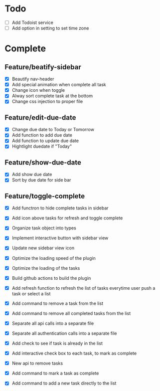 # Todo

- [ ] Add Todoist service
- [ ] Add option in setting to set time zone

# Complete

## Feature/beatify-sidebar

- [x] Beautify nav-header
- [x] Add special animation when complete all task
- [x] Change icon when toggle
- [x] Alway sort complete task at the bottom
- [x] Change css injection to proper file

## Feature/edit-due-date

- [x] Change due date to Today or Tomorrow
- [x] Add function to add due date
- [x] Add function to update due date
- [x] Hightlight duedate if "Today"

## Feature/show-due-date

- [x] Add show due date
- [x] Sort by due date for side bar

## Feature/toggle-complete

- [x] Add functron to hide complete tasks in sidebar
- [x] Add icon above tasks for refresh and toggle complete

- [x] Organize task object into types
- [x] Implement interactive button with sidebar view
- [x] Update new sidebar view icon
- [x] Optimize the loading speed of the plugin
- [x] Optimize the loading of the tasks
- [x] Build github actions to build the plugin
- [x] Add refresh function to refresh the list of tasks everytime user push a task or select a list
- [x] Add command to remove a task from the list
- [x] Add command to remove all completed tasks from the list
- [x] Separate all api calls into a separate file
- [x] Separate all authentication calls into a separate file
- [x] Add check to see if task is already in the list
- [x] Add interactive check box to each task, to mark as complete
- [x] New api to remove tasks
- [x] Add command to mark a task as complete
- [x] Add command to add a new task directly to the list
